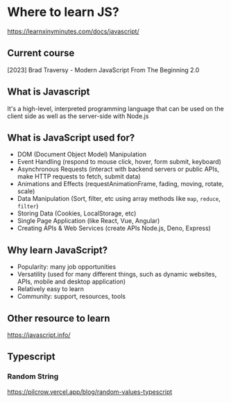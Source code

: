 # Where to learn JS?

https://learnxinyminutes.com/docs/javascript/

## Current course

[2023] Brad Traversy - Modern JavaScript From The Beginning 2.0

## What is Javascript

It's a high-level, interpreted programming language that can be used on the client side as well as the server-side with Node.js

## What is JavaScript used for?

-   DOM (Document Object Model) Manipulation
-   Event Handling (respond to mouse click, hover, form submit, keyboard)
-   Asynchronous Requests (interact with backend servers or public APIs, make HTTP requests to fetch, submit data)
-   Animations and Effects (requestAnimationFrame, fading, moving, rotate, scale)
-   Data Manipulation (Sort, filter, etc using array methods like `map`, `reduce`, `filter`)
-   Storing Data (Cookies, LocalStorage, etc)
-   Single Page Application (like React, Vue, Angular)
-   Creating APIs & Web Services (create APIs Node.js, Deno, Express)

## Why learn JavaScript?

-   Popularity: many job opportunities
-   Versatility (used for many different things, such as dynamic websites, APIs, mobile and desktop application)
-   Relatively easy to learn
-   Community: support, resources, tools

## Other resource to learn

https://javascript.info/

## Typescript

### Random String

https://pilcrow.vercel.app/blog/random-values-typescript

